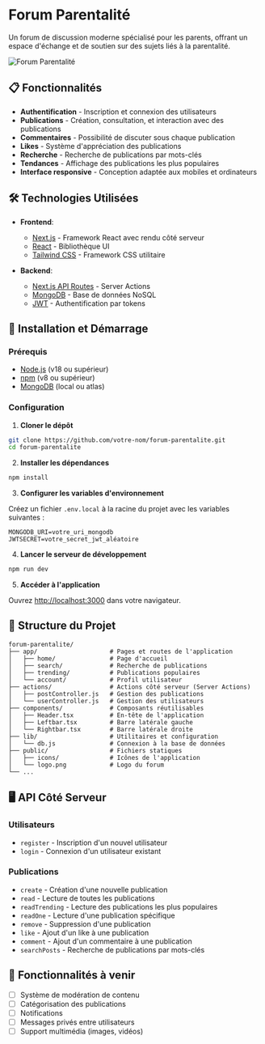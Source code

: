 # Forum Parentalité

Un forum de discussion moderne spécialisé pour les parents, offrant un espace d'échange et de soutien sur des sujets liés à la parentalité.

![Forum Parentalité](.github/screenshot.png)

## 📋 Fonctionnalités

- **Authentification** - Inscription et connexion des utilisateurs
- **Publications** - Création, consultation, et interaction avec des publications
- **Commentaires** - Possibilité de discuter sous chaque publication
- **Likes** - Système d'appréciation des publications
- **Recherche** - Recherche de publications par mots-clés
- **Tendances** - Affichage des publications les plus populaires
- **Interface responsive** - Conception adaptée aux mobiles et ordinateurs

## 🛠️ Technologies Utilisées

- **Frontend**:

  - [Next.js](https://nextjs.org/) - Framework React avec rendu côté serveur
  - [React](https://reactjs.org/) - Bibliothèque UI
  - [Tailwind CSS](https://tailwindcss.com/) - Framework CSS utilitaire

- **Backend**:
  - [Next.js API Routes](https://nextjs.org/docs/api-routes/introduction) - Server Actions
  - [MongoDB](https://www.mongodb.com/) - Base de données NoSQL
  - [JWT](https://jwt.io/) - Authentification par tokens

## 🚀 Installation et Démarrage

### Prérequis

- [Node.js](https://nodejs.org/) (v18 ou supérieur)
- [npm](https://www.npmjs.com/) (v8 ou supérieur)
- [MongoDB](https://www.mongodb.com/) (local ou atlas)

### Configuration

1. **Cloner le dépôt**

```bash
git clone https://github.com/votre-nom/forum-parentalite.git
cd forum-parentalite
```

2. **Installer les dépendances**

```bash
npm install
```

3. **Configurer les variables d'environnement**

Créez un fichier `.env.local` à la racine du projet avec les variables suivantes :

```env
MONGODB_URI=votre_uri_mongodb
JWTSECRET=votre_secret_jwt_aléatoire
```

4. **Lancer le serveur de développement**

```bash
npm run dev
```

5. **Accéder à l'application**

Ouvrez [http://localhost:3000](http://localhost:3000) dans votre navigateur.

## 📁 Structure du Projet

```
forum-parentalite/
├── app/                    # Pages et routes de l'application
│   ├── home/               # Page d'accueil
│   ├── search/             # Recherche de publications
│   ├── trending/           # Publications populaires
│   └── account/            # Profil utilisateur
├── actions/                # Actions côté serveur (Server Actions)
│   ├── postController.js   # Gestion des publications
│   └── userController.js   # Gestion des utilisateurs
├── components/             # Composants réutilisables
│   ├── Header.tsx          # En-tête de l'application
│   ├── Leftbar.tsx         # Barre latérale gauche
│   └── Rightbar.tsx        # Barre latérale droite
├── lib/                    # Utilitaires et configuration
│   └── db.js               # Connexion à la base de données
├── public/                 # Fichiers statiques
│   ├── icons/              # Icônes de l'application
│   └── logo.png            # Logo du forum
└── ...
```

## 🖥️ API Côté Serveur

### Utilisateurs

- `register` - Inscription d'un nouvel utilisateur
- `login` - Connexion d'un utilisateur existant

### Publications

- `create` - Création d'une nouvelle publication
- `read` - Lecture de toutes les publications
- `readTrending` - Lecture des publications les plus populaires
- `readOne` - Lecture d'une publication spécifique
- `remove` - Suppression d'une publication
- `like` - Ajout d'un like à une publication
- `comment` - Ajout d'un commentaire à une publication
- `searchPosts` - Recherche de publications par mots-clés

## 📱 Fonctionnalités à venir

- [ ] Système de modération de contenu
- [ ] Catégorisation des publications
- [ ] Notifications
- [ ] Messages privés entre utilisateurs
- [ ] Support multimédia (images, vidéos)
